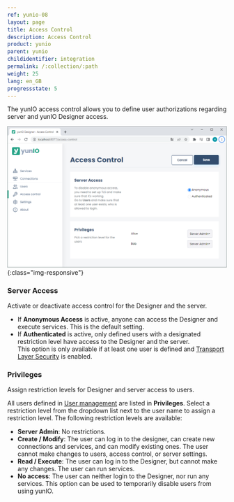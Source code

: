 ```yaml
---
ref: yunio-08
layout: page
title: Access Control
description: Access Control
product: yunio
parent: yunio
childidentifier: integration
permalink: /:collection/:path
weight: 25
lang: en_GB
progressstate: 5
---
```


The yunIO access control allows you to define user authorizations regarding server and yunIO Designer access.

![Access_Control](/img/content/yunio/access-control.png){:class="img-responsive"}

### Server Access

Activate or deactivate access control for the Designer and the server. 

- If **Anonymous Access** is active, anyone can access the Designer and execute services. 
This is the default setting.
- If **Authenticated** is active, only defined users with a designated restriction level have access to the Designer and the server.<br>
This option is only available if at least one user is defined and [Transport Layer Security](#transport-layer-security) is enabled.

### Privileges

Assign restriction levels for Designer and server access to users.

All users defined in [User management](./users) are listed in **Privileges**.
Select a restriction level from the dropdown list next to the user name to assign a restriction level.
The following restriction levels are available:
- **Server Admin**: No restrictions. 
- **Create / Modify**: The user can log in to the designer, can create new connections and services, and can modify existing ones.
The user cannot make changes to users, access control, or server settings.
- **Read / Execute**: The user can log in to the Designer, but cannot make any changes. The user can run services.
- **No access**: The user can neither login to the Designer, nor run any services.
This option can be used to temporarily disable users from using yunIO.